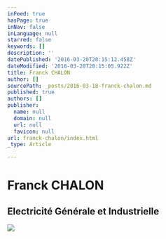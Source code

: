 ```yaml
---
inFeed: true
hasPage: true
inNav: false
inLanguage: null
starred: false
keywords: []
description: ''
datePublished: '2016-03-20T20:15:12.458Z'
dateModified: '2016-03-20T20:15:05.922Z'
title: Franck CHALON
author: []
sourcePath: _posts/2016-03-18-franck-chalon.md
published: true
authors: []
publisher:
  name: null
  domain: null
  url: null
  favicon: null
url: franck-chalon/index.html
_type: Article

---
```

# Franck CHALON

## Electricité Générale et Industrielle
![](https://s3-us-west-2.amazonaws.com/the-grid-img/p/f3469f0e6ade8974ce749abe848326e2747961e4.jpg)